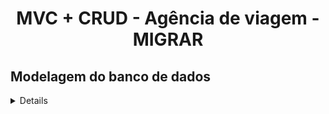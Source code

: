 <h1 align="center">
    MVC + CRUD - Agência de viagem - MIGRAR
</h1>

## Modelagem do banco de dados

<details>
   <h2>
        Banco de dados conteitual
    </h2>
    <div align="center">
        ![Banco de dados conceitual](https://github.com/JoiltonSantos/agenciaDeViagensMVC/blob/main/migrar_bd/bd_conceitual.jpg)
    </div>
</details>
